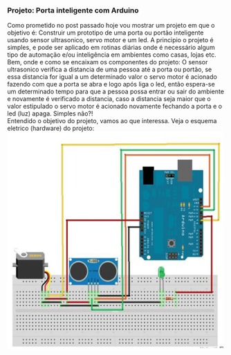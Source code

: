 <h3>Projeto: Porta inteligente com Arduino</h3>
<p><span style="background-color: #ffffff;">Como prometido no post passado hoje vou mostrar um projeto em que o objetivo &eacute;: Construir um prototipo de uma porta ou port&atilde;o inteligente usando sensor ultrasonico, servo motor e um led. A principio o projeto &eacute; simples, e pode ser aplicado em rotinas di&aacute;rias onde &eacute; necess&aacute;rio algum tipo de automa&ccedil;&atilde;o e/ou intelig&ecirc;ncia em ambientes como casas, lojas etc.<br />Bem, onde e como se encaixam os componentes do projeto: O sensor ultrasonico verifica a distancia de uma pessoa at&eacute; a porta ou port&atilde;o, se essa distancia for igual a um determinado valor o servo motor &eacute; acionado fazendo com que a porta se abra e logo ap&oacute;s liga o led, ent&atilde;o espera-se um determinado tempo para que a pessoa possa entrar ou sair do ambiente e novamente &eacute; verificado a distancia, caso a distancia seja maior que o valor estipulado o servo motor &eacute; acionado novamente fechando a porta e o led (luz) apaga. Simples n&atilde;o?!<br />Entendido o objetivo do projeto, vamos ao que interessa. Veja o esquema eletrico (hardware) do projeto:<img src="https://github.com/joaovitor1704/porta-inteligente/blob/master/garagem.jpg" alt="" width="500" height="500" /></span></p>
